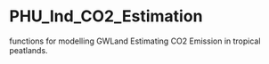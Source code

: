 # PHU_Ind_CO2_Estimation

functions for modelling GWLand Estimating CO2 Emission in tropical peatlands.
